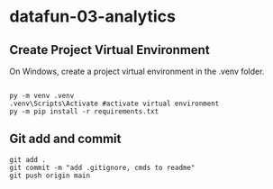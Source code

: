 # datafun-03-analytics

## Create Project Virtual Environment

On Windows, create a project virtual environment in the .venv folder. 

```shell

py -m venv .venv   
.venv\Scripts\Activate #activate virtual environment
py -m pip install -r requirements.txt

```

## Git add and commit 

```shell
git add .
git commit -m "add .gitignore, cmds to readme"
git push origin main
```